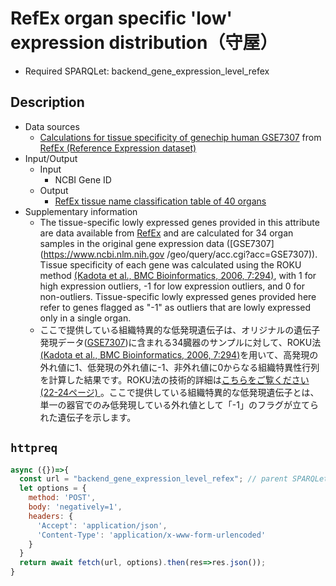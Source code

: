 # RefEx organ specific 'low' expression distribution（守屋）

- Required SPARQLet: backend_gene_expression_level_refex

## Description

- Data sources
    - [Calculations for tissue specificity of genechip human GSE7307](https://doi.org/10.6084/m9.figshare.4028700.v3) from [RefEx \(Reference Expression dataset\)](https://refex.dbcls.jp/)
- Input/Output
    - Input
        - NCBI Gene ID
    - Output
        - [RefEx tissue name classification table of 40 organs](https://doi.org/10.6084/m9.figshare.4028718.v5)
- Supplementary information
	- The tissue-specific lowly expressed genes provided in this attribute are data available from [RefEx](https://refex.dbcls.jp) and are calculated for 34 organ samples in the original gene expression data ([GSE7307](https://www.ncbi.nlm.nih.gov /geo/query/acc.cgi?acc=GSE7307)). Tissue specificity of each gene was calculated using the ROKU method [(Kadota et al., BMC Bioinformatics, 2006, 7:294)](https://doi.org/10.1186/1471-2105-7-294), with 1 for high expression outliers, -1 for low expression outliers, and 0 for non-outliers. Tissue-specific lowly expressed genes provided here refer to genes flagged as "-1" as outliers that are lowly expressed only in a single organ.
	- ここで提供している組織特異的な低発現遺伝子は、オリジナルの遺伝子発現データ([GSE7307](https://www.ncbi.nlm.nih.gov/geo/query/acc.cgi?acc=GSE7307))に含まれる34臓器のサンプルに対して、ROKU法[(Kadota et al., BMC Bioinformatics, 2006, 7:294)](https://doi.org/10.1186/1471-2105-7-294)を用いて、高発現の外れ値に1、低発現の外れ値に-1、非外れ値に0からなる組織特異性行列を計算した結果です。ROKU法の技術的詳細は[こちらをご覧ください(22-24ページ) ](http://bioconductor.org/packages/release/bioc/manuals/TCC/man/TCC.pdf) 。ここで提供している組織特異的な低発現遺伝子とは、単一の器官でのみ低発現している外れ値として「-1」のフラグが立てられた遺伝子を示します。
  
## `httpreq`

```javascript
async ({})=>{
  const url = "backend_gene_expression_level_refex"; // parent SPARQLet relative path
  let options = {
    method: 'POST',
    body: 'negatively=1',
    headers: {
      'Accept': 'application/json',
      'Content-Type': 'application/x-www-form-urlencoded'
    }
  }
  return await fetch(url, options).then(res=>res.json());
}
```